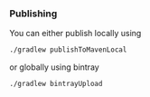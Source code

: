 ### Publishing

You can either publish locally using

``` bash
./gradlew publishToMavenLocal
```

or globally using bintray

``` bash
./gradlew bintrayUpload
```